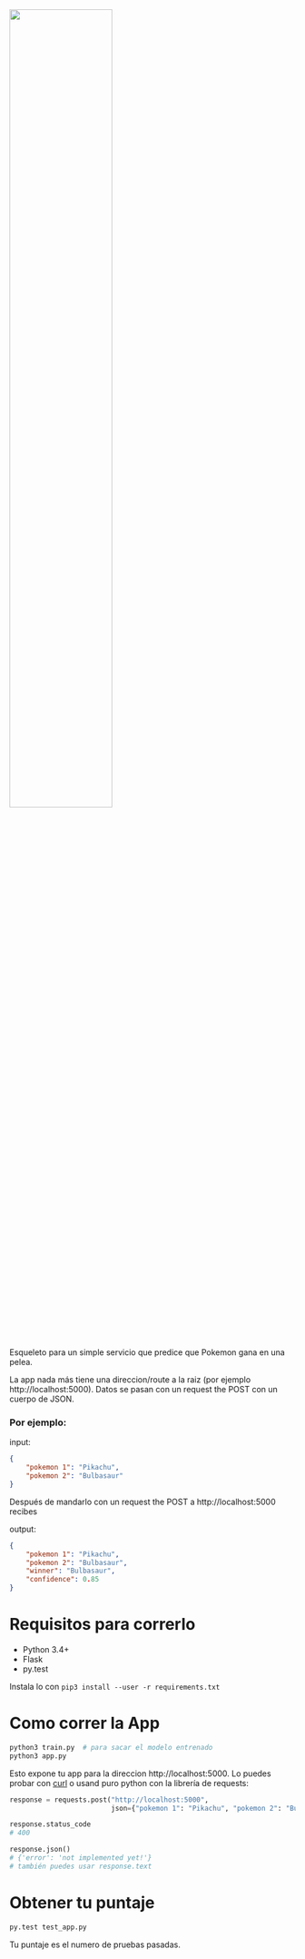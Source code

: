 <img src="https://upload.wikimedia.org/wikipedia/commons/thumb/9/98/International_Pok%C3%A9mon_logo.svg/1200px-International_Pok%C3%A9mon_logo.svg.png" width="60%">

Esqueleto para un simple servicio que predice que Pokemon gana en una pelea.

La app nada más tiene una direccion/route a la raiz (por ejemplo
http://localhost:5000). Datos se pasan con un request the POST con
un cuerpo de JSON.

### Por ejemplo:

input:

```JSON
{
    "pokemon 1": "Pikachu",
    "pokemon 2": "Bulbasaur"
}
```

Después de mandarlo con un request the POST a http://localhost:5000 recibes

output:
```JSON
{
    "pokemon 1": "Pikachu",
    "pokemon 2": "Bulbasaur",
    "winner": "Bulbasaur",
    "confidence": 0.85
}
```

# Requisitos para correrlo

- Python 3.4+
- Flask
- py.test

Instala lo con `pip3 install --user -r requirements.txt`

# Como correr la App

```bash
python3 train.py  # para sacar el modelo entrenado
python3 app.py
```

Esto expone tu app para la direccion http://localhost:5000. Lo puedes probar
con [curl](https://es.wikipedia.org/wiki/CURL)  o usand puro python con la
librería de requests:

```python
response = requests.post("http://localhost:5000",
                         json={"pokemon 1": "Pikachu", "pokemon 2": "Bulbasaur"})

response.status_code
# 400

response.json()
# {'error': 'not implemented yet!'}
# también puedes usar response.text
```

# Obtener tu puntaje

```bash
py.test test_app.py
```

Tu puntaje es el numero de pruebas pasadas.
